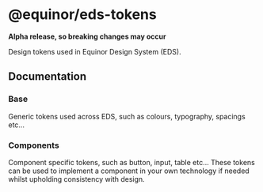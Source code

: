 # @equinor/eds-tokens

**Alpha release, so breaking changes may occur**

Design tokens used in Equinor Design System (EDS).  


## Documentation

### Base

Generic tokens used across EDS, such as colours, typography, spacings etc…

### Components

Component specific tokens, such as button, input, table etc… These tokens can be used to implement a component in your own technology if needed whilst upholding consistency with design. 


[Design tokens]: https://css-tricks.com/what-are-design-tokens/